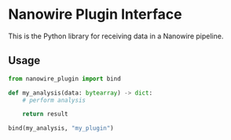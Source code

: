 # Nanowire Plugin Interface

This is the Python library for receiving data in a Nanowire pipeline.

## Usage

```python
from nanowire_plugin import bind

def my_analysis(data: bytearray) -> dict:
    # perform analysis

    return result

bind(my_analysis, "my_plugin")
```
